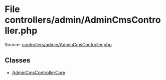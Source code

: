 File controllers/admin/AdminCmsController.php
=========
Source: [controllers/admin/AdminCmsController.php](https://github.com/PrestaShop/PrestaShop/blob/1.6.1.1/controllers/admin/AdminCmsController.php)


Classes
-------

* [AdminCmsControllerCore](class.AdminCmsControllerCore.md)

